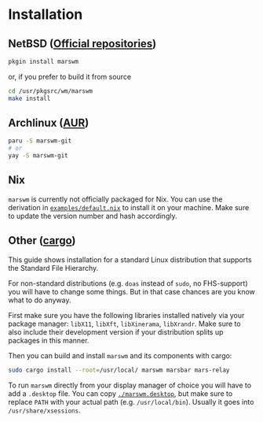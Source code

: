 # Installation

## NetBSD ([Official repositories](https://pkgsrc.se/wm/marswm/))

```sh
pkgin install marswm
```

or, if you prefer to build it from source

```sh
cd /usr/pkgsrc/wm/marswm
make install
```


## Archlinux ([AUR](https://aur.archlinux.org/packages/marswm-git))

```sh
paru -S marswm-git
# or
yay -S marswm-git
```


## Nix

`marswm` is currently not officially packaged for Nix.
You can use the derivation in [`examples/default.nix`](./examples/default.nix) to install it on your machine.
Make sure to update the version number and hash accordingly.


## Other ([cargo](https://crates.io/crates/marswm))

This guide shows installation for a standard Linux distribution that supports the Standard File Hierarchy.

For non-standard distributions (e.g. `doas` instead of `sudo`, no FHS-support) you will have to change some things.
But in that case chances are you know what to do anyway.

First make sure you have the following libraries installed natively via your package manager: `libX11`, `libXft`, `libXinerama`, `libXrandr`.
Make sure to also include their development version if your distribution splits up packages in this manner.

Then you can build and install `marswm` and its components with cargo:
```sh
sudo cargo install --root=/usr/local/ marswm marsbar mars-relay
```

To run `marswm` directly from your display manager of choice you will have to add a `.desktop` file.
You can copy [`./marswm.desktop`](./marswm.desktop), but make sure to replace `PATH` with your actual path (e.g. `/usr/local/bin`).
Usually it goes into `/usr/share/xsessions`.
